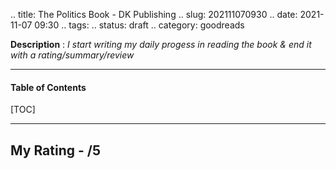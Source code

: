 .. title: The Politics Book - DK Publishing
.. slug: 202111070930
.. date: 2021-11-07 09:30
.. tags: 
.. status: draft
.. category: goodreads

**Description** : *I start writing my daily  progess  in reading the book & end it with a rating/summary/review*

***

<h4>Table of Contents</h4>
[TOC]

***
## My Rating - /5

